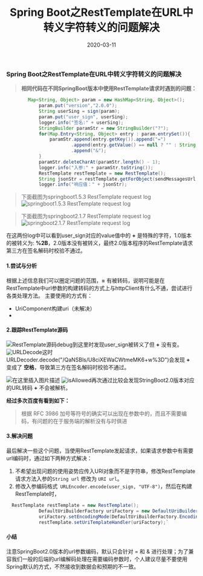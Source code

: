 ﻿---
title: Spring Boot之RestTemplate在URL中转义字符转义的问题解决
date: 2020-03-11
tags: 
  - SpringBoot
categories: JAVA
---
### Spring Boot之RestTemplate在URL中转义字符转义的问题解决

> **相同代码在不同SpringBoot版本中使用RestTemplate请求时遇到的问题：**

```java
        Map<String, Object> param = new HashMap<String, Object>();
            param.put("version","2.0.0");
            String userSing = sign(param);
            param.put("user_sign", userSing);
            logger.info("签名:" + userSing);
            StringBuilder paramStr = new StringBuilder("?");
            for(Map.Entry<String, Object> entry : param.entrySet()){
                paramStr.append(entry.getKey()).append("=")
                        .append(entry.getValue() == null ? "" : String.valueOf(entry.getValue()))
                        .append("&");
            }
            paramStr.deleteCharAt(paramStr.length() - 1);
            logger.info("入参:" + paramStr.toString());
            RestTemplate restTemplate = new RestTemplate();
            String jsonStr = restTemplate.getForObject(sendMessagesUrl + paramStr.toString(), String.class);
            logger.info("响应值：" + jsonStr);
```

> 下面截图为springboot1.5.3 RestTemplate request log
![springboot1.5.3 RestTemplate request log](https://img-blog.csdnimg.cn/20200311113022113.png)

> 下面截图为springboot2.1.7 RestTemplate request log
![springboot2.1.7 RestTemplate request log](https://img-blog.csdnimg.cn/2020031113432237.png)


在这两份log中可以看到user_sign对应的value值中的 **+** 是特殊的字符，1.0版本的被转义为: **%2B**，2.0版本没有被转义，最终2.0版本程序的RestTemplate请求第三方在签名解码时校验不通过。
#### 1.尝试与分析
 根据上述信息我们可以圈定问题的范围，**=** 有被转码，说明可能是在RestTemplate中url参数的构建转码的方式上与httpClient有什么不通，尝试进行各类处理方法。
主要使用的方式有：

 - UriComponent构建uri（未解决）
 - 

#### 2.跟踪RestTemplate源码
![RestTemplate源码](https://img-blog.csdnimg.cn/20200311161256330.png?x-oss-process=image/watermark,type_ZmFuZ3poZW5naGVpdGk,shadow_10,text_aHR0cHM6Ly9ibG9nLmNzZG4ubmV0L3dlaXhpbl80NDczOTM0OQ==,size_16,color_FFFFFF,t_70)debug到这里时发现user_sign被转义了但 **+** 没有变。
![URLDecode](https://img-blog.csdnimg.cn/2020031116233315.png?x-oss-process=image/watermark,type_ZmFuZ3poZW5naGVpdGk,shadow_10,text_aHR0cHM6Ly9ibG9nLmNzZG4ubmV0L3dlaXhpbl80NDczOTM0OQ==,size_16,color_FFFFFF,t_70)这时URLDecoder.decode("/QaNSBls/U8ciXEWaCWtmeMK6+w%3D")会发现 **+** 变成了 **空格**，导致第三方在签名解码时校验不通过。

![在这里插入图片描述](https://img-blog.csdnimg.cn/20200311163956979.png?x-oss-process=image/watermark,type_ZmFuZ3poZW5naGVpdGk,shadow_10,text_aHR0cHM6Ly9ibG9nLmNzZG4ubmV0L3dlaXhpbl80NDczOTM0OQ==,size_16,color_FFFFFF,t_70)
![isAllowed](https://img-blog.csdnimg.cn/20200311163726761.png?x-oss-process=image/watermark,type_ZmFuZ3poZW5naGVpdGk,shadow_10,text_aHR0cHM6Ly9ibG9nLmNzZG4ubmV0L3dlaXhpbl80NDczOTM0OQ==,size_16,color_FFFFFF,t_70)再次通过比较会发现StringBoot2.0版本对应的URL转码 **+** 不会被解析。

 **经过多次百度有看到如下：**
 

> 根据 RFC 3986 加号等符号的确实可以出现在参数中的，而且不需要编码，有问题的在于服务端的解析没有与时俱进

#### 3.解决问题
最后解决一些这个问题，当使用RestTemplate发起请求，如果请求参数中有需要url编码时，通过如下两种方式解决：

 1. 不希望出现问题的使用姿势应传入URI对象而不是字符串，修改RestTemplate请求方法入参的`String url` 修改为 `URI url`。
 2. 修改入参编码格式` URLEncoder.encode(user_sign, "UTF-8")`，然后在构建RestTemplate时，

```java
  RestTemplate restTemplate = new RestTemplate();
            DefaultUriBuilderFactory uriFactory = new DefaultUriBuilderFactory();
            uriFactory.setEncodingMode(DefaultUriBuilderFactory.EncodingMode.VALUES_ONLY);
            restTemplate.setUriTemplateHandler(uriFactory);`
```
#### 小结
注意SpringBoot2.0版本的url参数编码，默认只会针对 = 和 & 进行处理；为了兼容我们一般的后端的url编解码处理在需要编码参数时，个人建议尽量不要使用Spring默认的方式，不然接收到数据会和预期的不一致。







